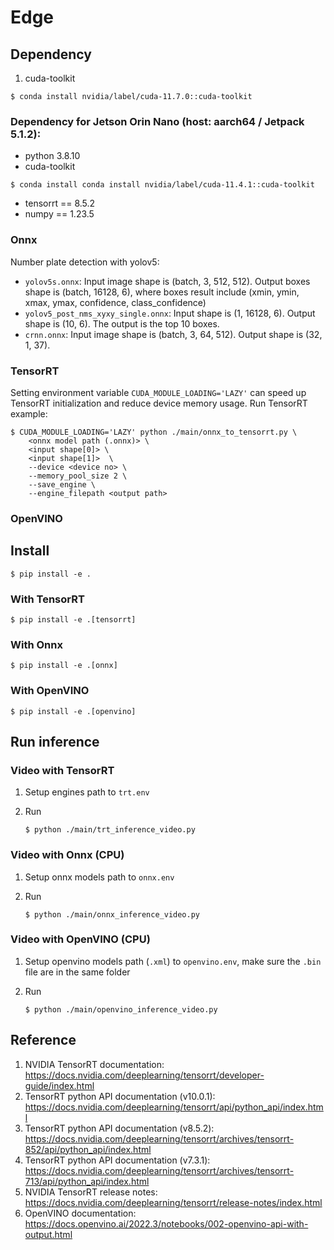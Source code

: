 # Edge

## Dependency
1. cuda-toolkit

```shell=
$ conda install nvidia/label/cuda-11.7.0::cuda-toolkit
```

### Dependency for Jetson Orin Nano (host: aarch64 / Jetpack 5.1.2):
- python 3.8.10
- cuda-toolkit

```shell=
$ conda install conda install nvidia/label/cuda-11.4.1::cuda-toolkit
```

- tensorrt == 8.5.2
- numpy == 1.23.5


### Onnx
Number plate detection with yolov5:
- `yolov5s.onnx`: Input image shape is (batch, 3, 512, 512). Output boxes shape is (batch, 16128, 6), where boxes result include (xmin, ymin, xmax, ymax, confidence, class_confidence)
- `yolov5_post_nms_xyxy_single.onnx`: Input shape is (1, 16128, 6). Output shape is (10, 6). The output is the top 10 boxes.
- `crnn.onnx`: Input image shape is (batch, 3, 64, 512). Output shape is (32, 1, 37).


### TensorRT
Setting environment variable `CUDA_MODULE_LOADING='LAZY'` can speed up TensorRT initialization and reduce device memory usage.
Run TensorRT example:

```shell=
$ CUDA_MODULE_LOADING='LAZY' python ./main/onnx_to_tensorrt.py \
    <onnx model path (.onnx)> \
    <input shape[0]> \
    <input shape[1]>  \
    --device <device no> \
    --memory_pool_size 2 \
    --save_engine \
    --engine_filepath <output path>
```

### OpenVINO

## Install

```
$ pip install -e .
```

### With TensorRT

```
$ pip install -e .[tensorrt]
```

### With Onnx

```
$ pip install -e .[onnx]
```

### With OpenVINO

```
$ pip install -e .[openvino]
```

## Run inference

### Video with TensorRT
1. Setup engines path to `trt.env`
2. Run

    ```
    $ python ./main/trt_inference_video.py
    ```

### Video with Onnx (CPU)
1. Setup onnx models path to `onnx.env`
2. Run

    ```
    $ python ./main/onnx_inference_video.py
    ```

### Video with OpenVINO (CPU)
1. Setup openvino models path (`.xml`) to `openvino.env`, make sure the `.bin` file are in the same folder
2. Run

    ```
    $ python ./main/openvino_inference_video.py
    ```

## Reference
1. NVIDIA TensorRT documentation: https://docs.nvidia.com/deeplearning/tensorrt/developer-guide/index.html
2. TensorRT python API documentation (v10.0.1): https://docs.nvidia.com/deeplearning/tensorrt/api/python_api/index.html
3. TensorRT python API documentation (v8.5.2): https://docs.nvidia.com/deeplearning/tensorrt/archives/tensorrt-852/api/python_api/index.html
4. TensorRT python API documentation (v7.3.1): https://docs.nvidia.com/deeplearning/tensorrt/archives/tensorrt-713/api/python_api/index.html
5. NVIDIA TensorRT release notes: https://docs.nvidia.com/deeplearning/tensorrt/release-notes/index.html
6. OpenVINO documentation: https://docs.openvino.ai/2022.3/notebooks/002-openvino-api-with-output.html
